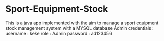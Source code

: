 # Sport-Equipment-Stock
This is a java app implemented with the aim to manage a sport equipment stock management system with a MYSQL database Admin credentials :  username : keke role : Admin password : ad123456

